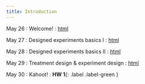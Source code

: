 ```yaml
---
title: Introduction 
---
```


May 26
: Welcome!
  : [html](https://stat720.github.io/summer2025/notes/)

May 27
: Designed experiments basics I 
  : [html](https://stat720.github.io/summer2025/notes/what-are-designed-experiments.html)

May 28
: Designed experiments basics II
  : [html](https://stat720.github.io/summer2025/notes/designed-experiments.html)

May 29
: Treatment design & experiment design
  : [html](https://stat720.github.io/summer2025/notes/designed-experiments.html)

May 30
: Kahoot!
  : **HW 1**{: .label .label-green }
